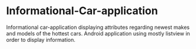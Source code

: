 # Informational-Car-application

Informational car-application displaying attributes regarding newest makes and models of the hottest cars. Android application using mostly listview in order to display information. 


